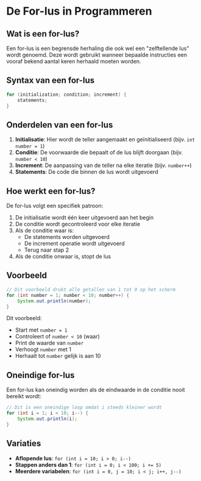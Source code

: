 # De For-lus in Programmeren

## Wat is een for-lus?
Een for-lus is een begrensde herhaling die ook wel een "zelftellende lus" wordt genoemd. Deze wordt gebruikt wanneer bepaalde instructies een vooraf bekend aantal keren herhaald moeten worden.

## Syntax van een for-lus
```java
for (initialization; condition; increment) {
    statements;
}
```

## Onderdelen van een for-lus
1. **Initialisatie**: Hier wordt de teller aangemaakt en geïnitialiseerd (bijv. `int number = 1`)
2. **Conditie**: De voorwaarde die bepaalt of de lus blijft doorgaan (bijv. `number < 10`)
3. **Increment**: De aanpassing van de teller na elke iteratie (bijv. `number++`)
4. **Statements**: De code die binnen de lus wordt uitgevoerd

## Hoe werkt een for-lus?
De for-lus volgt een specifiek patroon:
1. De initialisatie wordt één keer uitgevoerd aan het begin
2. De conditie wordt gecontroleerd voor elke iteratie
3. Als de conditie waar is:
   - De statements worden uitgevoerd
   - De increment operatie wordt uitgevoerd
   - Terug naar stap 2
4. Als de conditie onwaar is, stopt de lus

## Voorbeeld
```java
// Dit voorbeeld drukt alle getallen van 1 tot 9 op het scherm
for (int number = 1; number < 10; number++) {
    System.out.println(number);
}
```

Dit voorbeeld:
- Start met `number = 1`
- Controleert of `number < 10` (waar)
- Print de waarde van `number`
- Verhoogt `number` met 1
- Herhaalt tot `number` gelijk is aan 10

## Oneindige for-lus
Een for-lus kan oneindig worden als de eindwaarde in de conditie nooit bereikt wordt:

```java
// Dit is een oneindige loop omdat i steeds kleiner wordt
for (int i = 1; i < 10; i--) {
    System.out.println(i);
}
```

## Variaties
- **Aflopende lus**: `for (int i = 10; i > 0; i--)`
- **Stappen anders dan 1**: `for (int i = 0; i < 100; i += 5)`
- **Meerdere variabelen**: `for (int i = 0, j = 10; i < j; i++, j--)`

